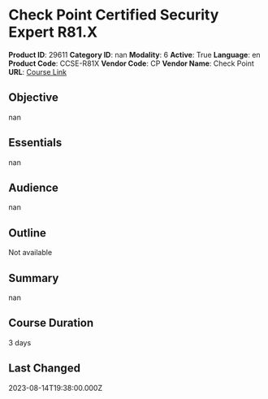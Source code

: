 # Check Point Certified Security Expert R81.X

**Product ID**: 29611
**Category ID**: nan
**Modality**: 6
**Active**: True
**Language**: en
**Product Code**: CCSE-R81X
**Vendor Code**: CP
**Vendor Name**: Check Point
**URL**: [Course Link](https://www.fastlaneus.com/course/checkpoint-ccse-r81x)

## Objective
nan

## Essentials
nan

## Audience
nan

## Outline
Not available

## Summary
nan

## Course Duration
3 days

## Last Changed
2023-08-14T19:38:00.000Z
